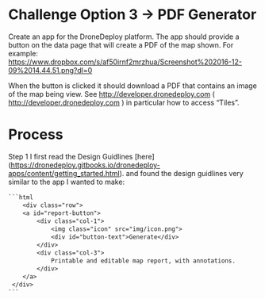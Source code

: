 # Challenge Option 3 -> PDF Generator
Create an app for the DroneDeploy platform. The app should provide a button on the data page that will create a PDF of the map shown. For example:
https://www.dropbox.com/s/af50irnf2mrzhua/Screenshot%202016-12-09%2014.44.51.png?dl=0

When the button is clicked it should download a PDF that contains an image of the map being view. See http://developer.dronedeploy.com ( http://developer.dronedeploy.com ) in particular how to access “Tiles”.

# Process
Step 1
    I first read the Design Guidlines [here] (https://dronedeploy.gitbooks.io/dronedeploy-apps/content/getting_started.html).
    and found the design guidlines very similar to the app I wanted to make:

    ```html
        <div class="row">
        <a id="report-button">
            <div class="col-1">
                <img class="icon" src="img/icon.png">
                <div id="button-text">Generate</div>
            </div>
            <div class="col-3">
                Printable and editable map report, with annotations.
            </div>
        </a>
     </div>
    ```






